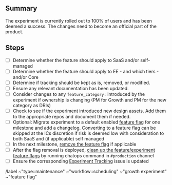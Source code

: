 <!-- Title suggestion: [Experiment Name] Successful Cleanup -->

## Summary

The experiment is currently rolled out to 100% of users and has been deemed a success.
The changes need to become an official part of the product.

## Steps

- [ ] Determine whether the feature should apply to SaaS and/or self-managed
- [ ] Determine whether the feature should apply to EE - and which tiers - and/or Core
- [ ] Determine if tracking should be kept as is, removed, or modified.
- [ ] Ensure any relevant documentation has been updated.
- [ ] Consider changes to any `feature_category:` introduced by the experiment if ownership is changing (PM for Growth and PM for the new category as DRIs)
- [ ] Check to see if the experiment introduced new design assets. Add them to the appropriate repos and document them if needed.
- [ ] Optional: Migrate experiment to a default enabled [feature flag](https://docs.gitlab.com/ee/development/feature_flags) for one milestone and add a changelog. Converting to a feature flag can be skipped at the ICs discretion if risk is deemed low with consideration to both SaaS and (if applicable) self managed
- [ ] In the next milestone, [remove the feature flag](https://docs.gitlab.com/ee/development/feature_flags/controls.html#cleaning-up) if applicable
- [ ] After the flag removal is deployed, [clean up the feature/experiment feature flags](https://docs.gitlab.com/ee/development/feature_flags/controls.html#cleaning-up) by running chatops command in `#production` channel
- [ ] Ensure the corresponding [Experiment Tracking](https://gitlab.com/groups/gitlab-org/-/boards/1352542?label_name[]=devops%3A%3Agrowth&label_name[]=growth%20experiment&label_name[]=experiment%20tracking) issue is updated

/label ~"type::maintenance" ~"workflow::scheduling" ~"growth experiment" ~"feature flag"
